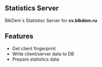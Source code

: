 ## Statistics Server

BlkDem`s Statistisc Server for **cv.blkdem.ru**

## Features

* Get client fingerprint
* Write client/server data to DB 
* Prepare statistics data 
